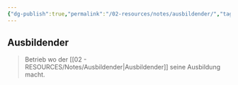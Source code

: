 ```yaml
---
{"dg-publish":true,"permalink":"/02-resources/notes/ausbildender/","tags":["BWL"],"noteIcon":"","updated":"2025-08-26T16:35:02.000+02:00"}
---
```


## Ausbildender 
> Betrieb wo der [[02 - RESOURCES/Notes/Ausbildender\|Ausbildender]] seine Ausbildung macht.

